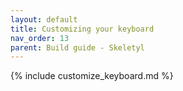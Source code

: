 ```yaml
---
layout: default
title: Customizing your keyboard
nav_order: 13
parent: Build guide - Skeletyl
---
```



{% include customize_keyboard.md %}